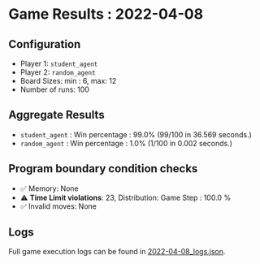 
# Game Results : 2022-04-08


 ## Configuration 

 - Player 1: `student_agent`
 - Player 2: `random_agent`
 - Board Sizes: min : 6, max: 12
 - Number of runs: 100


 ## Aggregate Results 

 - `student_agent` : Win percentage : 99.0% (99/100 in 36.569 seconds.)
 - `random_agent` : Win percentage : 1.0% (1/100 in 0.002 seconds.)


 ## Program boundary condition checks 

 - :white_check_mark: Memory: None
 - :warning: **Time Limit violations**: 23, Distribution: Game Step : 100.0 %
 - :white_check_mark: Invalid moves: None


 ## Logs 

 Full game execution logs can be found in [2022-04-08_logs.json](2022-04-08_logs.json).



